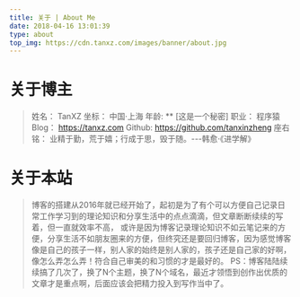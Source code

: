 ```yaml
---
title: 关于 | About Me
date: 2018-04-16 13:01:39
type: about
top_img: https://cdn.tanxz.com/images/banner/about.jpg
---
```


# 关于博主

> 姓名：    TanXZ
> 坐标：    中国·上海
> 年龄:     ** [这是一个秘密]
> 职业：    程序猿
> Blog：    https://tanxz.com
> Github:   https://github.com/tanxinzheng
> 座右铭：  业精于勤，荒于嬉；行成于思，毁于随。---韩愈·《进学解》

# 关于本站

> 博客的搭建从2016年就已经开始了，起初是为了有个可以方便自己记录日常工作学习到的理论知识和分享生活中的点点滴滴，但文章断断续续的写着，但一直就效率不高，
> 或许是因为博客记录理论知识不如云笔记来的方便，分享生活不如朋友圈来的方便，但终究还是要回归博客，因为感觉博客像是自己的孩子一样，别人家的始终是别人家的，孩子还是自己家的好啊，像怎么弄怎么弄！符合自己审美的和习惯的才是最好的。
> PS：博客陆陆续续搞了几次了，换了N个主题，换了N个域名，最近才领悟到创作出优质的文章才是重点啊，后面应该会把精力投入到写作当中了。